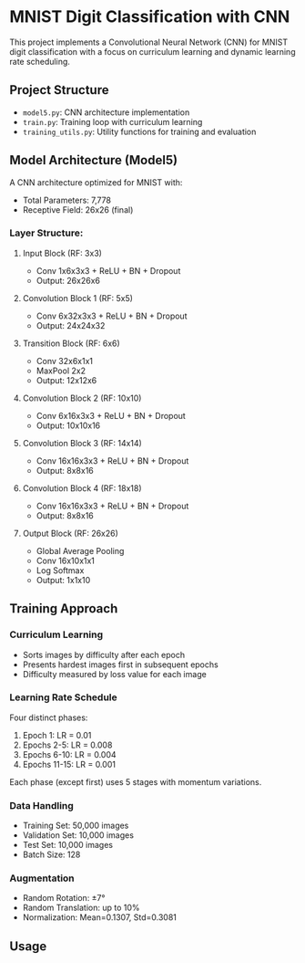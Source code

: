 # MNIST Digit Classification with CNN

This project implements a Convolutional Neural Network (CNN) for MNIST digit classification with a focus on curriculum learning and dynamic learning rate scheduling.

## Project Structure

- `model5.py`: CNN architecture implementation
- `train.py`: Training loop with curriculum learning
- `training_utils.py`: Utility functions for training and evaluation

## Model Architecture (Model5)

A CNN architecture optimized for MNIST with:
- Total Parameters: 7,778
- Receptive Field: 26x26 (final)

### Layer Structure:
1. Input Block (RF: 3x3)
   - Conv 1x6x3x3 + ReLU + BN + Dropout
   - Output: 26x26x6

2. Convolution Block 1 (RF: 5x5)
   - Conv 6x32x3x3 + ReLU + BN + Dropout
   - Output: 24x24x32

3. Transition Block (RF: 6x6)
   - Conv 32x6x1x1
   - MaxPool 2x2
   - Output: 12x12x6

4. Convolution Block 2 (RF: 10x10)
   - Conv 6x16x3x3 + ReLU + BN + Dropout
   - Output: 10x10x16

5. Convolution Block 3 (RF: 14x14)
   - Conv 16x16x3x3 + ReLU + BN + Dropout
   - Output: 8x8x16

6. Convolution Block 4 (RF: 18x18)
   - Conv 16x16x3x3 + ReLU + BN + Dropout
   - Output: 8x8x16

7. Output Block (RF: 26x26)
   - Global Average Pooling
   - Conv 16x10x1x1
   - Log Softmax
   - Output: 1x1x10

## Training Approach

### Curriculum Learning
- Sorts images by difficulty after each epoch
- Presents hardest images first in subsequent epochs
- Difficulty measured by loss value for each image

### Learning Rate Schedule
Four distinct phases:
1. Epoch 1: LR = 0.01
2. Epochs 2-5: LR = 0.008
3. Epochs 6-10: LR = 0.004
4. Epochs 11-15: LR = 0.001

Each phase (except first) uses 5 stages with momentum variations.

### Data Handling
- Training Set: 50,000 images
- Validation Set: 10,000 images
- Test Set: 10,000 images
- Batch Size: 128

### Augmentation
- Random Rotation: ±7°
- Random Translation: up to 10%
- Normalization: Mean=0.1307, Std=0.3081

## Usage 